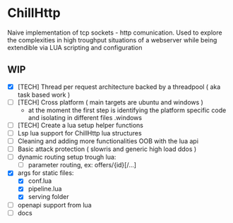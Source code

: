 # ChillHttp

Naive implementation of tcp sockets - http comunication.
Used to explore the complexities in high troughput situations of a webserver 
while being extendible via LUA scripting and configuration

## WIP
- [x] [TECH] Thread per request architecture backed by a threadpool ( aka task based work )
- [ ] [TECH] Cross platform ( main targets are ubuntu and windows )
	- at the moment the first step is identifying the platform specific code and isolating in different files .windows
- [ ] [TECH] Create a lua setup helper functions 
- [ ] Lsp lua support for ChillHttp lua structures 
- [ ] Cleaning and adding more functionalities OOB with the lua api
- [ ] Basic attack protection ( slowris and generic high load ddos )
- [ ] dynamic routing setup trough lua:
	- [ ] parameter routing, ex: offers/{id}[/...]
- [x] args for static files:
	- [x] conf.lua
	- [x] pipeline.lua
	- [x] serving folder
- [ ] openapi support from lua
- [ ] docs
